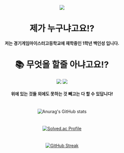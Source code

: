 <div align="center">
<img src="https://capsule-render.vercel.app/api?type=wave&color=auto&height=300&section=header&text=welcome!&fontSize=90" />
 
# 제가 누구냐고요!?
#### 저는 경기게임마이스터고등학교에 재학중인 1학년 백인성 입니다.

# 📚 무엇을 할줄 아냐고요!?
<p> <img src="https://img.shields.io/badge/Unity-gray.svg?style=flat&logo=Unity">  <img src="https://img.shields.io/badge/Csharp-gray.svg?style=flat&logo=C#"></p>

#### 위에 있는 것들 외에도 못하는 것 빼고는 다 할 수 있답니다!

#      

![Anurag's GitHub stats](https://github-readme-stats.vercel.app/api?username=dlstjd0237&show_icons=true&theme=cobalt&include_all_commits=true)

#      
[![Solved.ac Profile](http://mazassumnida.wtf/api/v2/generate_badge?boj=dlstjd0237)](https://solved.ac/dlstjd0237/)
#      
[![GitHub Streak](https://streak-stats.demolab.com?user=dlstjd0237&theme=dracula&border_radius=5&locale=ko)](https://git.io/streak-stats)
#

</div>
